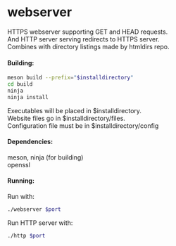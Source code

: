 # webserver
HTTPS webserver supporting GET and HEAD requests.  
And HTTP server serving redirects to HTTPS server.  
Combines with directory listings made by htmldirs repo.

#### Building:
```bash
meson build --prefix="$installdirectory"
cd build
ninja
ninja install
```
Executables will be placed in $installdirectory.  
Website files go in $installdirectory/files.  
Configuration file must be in $installdirectory/config

#### Dependencies:
meson, ninja (for building)  
openssl

#### Running:
Run with:
```bash
./webserver $port
```
Run HTTP server with:
```bash
./http $port
```
